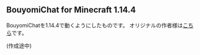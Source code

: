 BouyomiChat for Minecraft 1.14.4
---
BouyomiChatを1.14.4で動くようにしたものです。
オリジナルの作者様は[こちら](https://github.com/Nokiyen/BouyomiChat1.13.2)です。

(作成途中)
